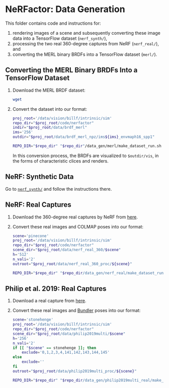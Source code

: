 # NeRFactor: Data Generation

This folder contains code and instructions for:
1. rendering images of a scene and subsequently converting these image data into
   a TensorFlow dataset (`nerf_synth/`),
1. processing the two real 360-degree captures from NeRF (`nerf_real/`), and
1. converting the MERL binary BRDFs into a TensorFlow dataset (`merl/`).


## Converting the MERL Binary BRDFs Into a TensorFlow Dataset

1. Download the MERL BRDF dataset:
    ```bash
    wget
    ```

1. Convert the dataset into our format:
    ```bash
    proj_root='/data/vision/billf/intrinsic/sim'
    repo_dir="$proj_root/code/nerfactor"
    indir="$proj_root/data/brdf_merl"
    ims='256'
    outdir="$proj_root/data/brdf_merl_npz/ims${ims}_envmaph16_spp1"

    REPO_DIR="$repo_dir" "$repo_dir"/data_gen/merl/make_dataset_run.sh "$indir" "$ims" "$outdir"
    ```
   In this conversion process, the BRDFs are visualized to `$outdir/vis`,
   in the forms of characteristic clices and renders.


## NeRF: Synthetic Data

Go to [`nerf_synth/`](./nerf_synth) and follow the instructions there.


## NeRF: Real Captures

1. Download the 360-degree real captures by NeRF from
   [here](https://drive.google.com/file/d/1jzggQ7IPaJJTKx9yLASWHrX8dXHnG5eB/view?usp=sharing).

1. Convert these real images and COLMAP poses into our format:
    ```bash
    scene='pinecone'
    proj_root='/data/vision/billf/intrinsic/sim'
    repo_dir="$proj_root/code/nerfactor"
    scene_dir="$proj_root/data/nerf_real_360/$scene"
    h='512'
    n_vali='2'
    outroot="$proj_root/data/nerf_real_360_proc/${scene}"

    REPO_DIR="$repo_dir" "$repo_dir/data_gen/nerf_real/make_dataset_run.sh" --scene_dir="$scene_dir" --h="$h" --n_vali="$n_vali" --outroot="$outroot"
    ```


## Philip et al. 2019: Real Captures

1. Download a real capture from
   [here](https://repo-sam.inria.fr/fungraph/deep-relighting/index.html).

1. Convert these real images and [Bundler](https://github.com/snavely/bundler_sfm#output-format)
   poses into our format:
    ```bash
    scene='stonehenge'
    proj_root='/data/vision/billf/intrinsic/sim'
    repo_dir="$proj_root/code/nerfactor"
    scene_dir="$proj_root/data/philip2019multi/$scene"
    h='256'
    n_vali='2'
    if [[ "$scene" == stonehenge ]]; then
        exclude='0,1,2,3,4,141,142,143,144,145'
    else
        exclude=''
    fi
    outroot="$proj_root/data/philip2019multi_proc/${scene}"

    REPO_DIR="$repo_dir" "$repo_dir/data_gen/philip2019multi_real/make_dataset_run.sh" --scene_dir="$scene_dir" --h="$h" --n_vali="$n_vali" --exclude="$exclude" --outroot="$outroot"
    ```
